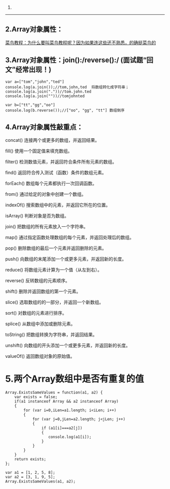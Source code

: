 1.
---

2.Array对象属性：
---
[菜鸟教程：为什么要叫菜鸟教程呢？因为如果连这些还不熟悉，的确挺菜鸟的](http://www.runoob.com/jsref/jsref-obj-array.html)

3.Array对象属性：join():/reverse():/        (面试题“回文”经常出现！)
---
```
var a=["tom","john","ted"]
console.log(a.join());//tom,john,ted  将数组转化成字符串；
console.log(a.join("."))//tom.john.ted
console.log(a.join(""))//tomjohnted
```
```
var b=["tt","gg","oo"]
console.log(b.reverse());//["oo", "gg", "tt"] 数组倒序
```
4.Array对象属性敲重点：
---
concat()	连接两个或更多的数组，并返回结果。

fill()	使用一个固定值来填充数组。

filter()	检测数值元素，并返回符合条件所有元素的数组。

find()	返回符合传入测试（函数）条件的数组元素。


forEach()	数组每个元素都执行一次回调函数。

from()	通过给定的对象中创建一个数组。

indexOf()	搜索数组中的元素，并返回它所在的位置。

isArray()	判断对象是否为数组。

join()	把数组的所有元素放入一个字符串。

map()	通过指定函数处理数组的每个元素，并返回处理后的数组。

pop()	删除数组的最后一个元素并返回删除的元素。

push()	向数组的末尾添加一个或更多元素，并返回新的长度。

reduce()	将数组元素计算为一个值（从左到右）。

reverse()	反转数组的元素顺序。

shift()	删除并返回数组的第一个元素。

slice()	选取数组的的一部分，并返回一个新数组。

sort()	对数组的元素进行排序。

splice()	从数组中添加或删除元素。

toString()	把数组转换为字符串，并返回结果。

unshift()	向数组的开头添加一个或更多元素，并返回新的长度。

valueOf()	返回数组对象的原始值。

# 5.两个Array数组中是否有重复的值
```
Array.ExistsSameValues = function(a1, a2) {
    var exists = false;
    if(a1 instanceof Array && a2 instanceof Array)
    {
        for (var i=0,iLen=a1.length; i<iLen; i++)
        {
            for (var j=0,jLen=a2.length; j<jLen; j++)
            {
                if (a1[i]===a2[j])
                {
                   console.log(a1[i]);
                }
            }
        }
    }
    return exists;
};
 
var a1 = [1, 2, 5, 8];
var a2 = [3, 1, 9, 5];
Array.ExistsSameValues(a1, a2);
```


